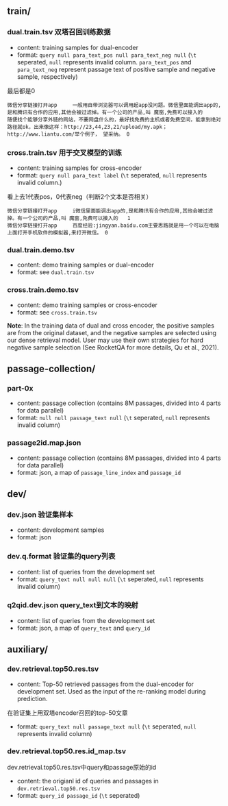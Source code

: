 ## train/
### dual.train.tsv 双塔召回训练数据
- content: training samples for dual-encoder
- format: `query null para_text_pos null para_text_neg null` (`\t` seperated, `null` represents invalid column. `para_text_pos` and `para_text_neg` represent passage text of positive sample and negative sample, respectively)

最后都是0
```
微信分享链接打开app		一般用自带浏览器可以调用起app没问题。微信里面能调出app的,是和腾讯有合作的应用,其他会被过滤掉。有一个公司的产品,叫 魔窗,免费可以接入的		随便找个能够分享外链的网站，不要网盘什么的，最好找免费的主机或者免费空间，能拿到绝对路径就ok，出来像这样：http://23,44,23,21/upload/my.apk；http://www.liantu.com/举个例子， 望采纳。	0
```


### cross.train.tsv 用于交叉模型的训练
- content: training samples for cross-encoder
- format: `query null para_text label` (`\t` seperated, `null` represents invalid column.)

看上去1代表pos，0代表neg（判断2个文本是否相关）
```
微信分享链接打开app		i微信里面能调出app的,是和腾讯有合作的应用,其他会被过滤掉。有一个公司的产品,叫 魔窗,免费可以接入的	1
微信分享链接打开app		百度经验:jingyan.baidu.com主要思路就是用一个可以在电脑上面打开手机软件的模拟器,来打开微信。	0
```

### dual.train.demo.tsv
 - content: demo training samples or dual-encoder
 - format: see `dual.train.tsv`

### cross.train.demo.tsv
 - content: demo training samples or cross-encoder
 - format: see `cross.train.tsv`

**Note**: In the training data of dual and cross encoder, the positive samples are from the original dataset, and the negative samples are selected using our dense retrieval model. User may use their own strategies for hard negative sample selection (See RocketQA for more details, Qu et al., 2021). 



## passage-collection/
### part-0x
- content: passage collection (contains 8M passages, divided into 4 parts for data parallel)
- format: `null null passage_text null` (`\t` seperated, `null` represents invalid column)

### passage2id.map.json
- content: passage collection (contains 8M passages, divided into 4 parts for data parallel)
- format: json, a map of `passage_line_index` and `passage_id`



## dev/
### dev.json 验证集样本
- content: development samples
- format: json

### dev.q.format 验证集的query列表
- content: list of queries from the development set
- format: `query_text null null null` (`\t` seperated, `null` represents invalid column)

### q2qid.dev.json query_text到文本的映射
- content: list of queries from the development set
- format: json, a map of `query_text` and `query_id`



## auxiliary/
### dev.retrieval.top50.res.tsv
- content: Top-50 retrieved passages from the dual-encoder for development set. Used as the input of the re-ranking model during prediction. 

在验证集上用双塔encoder召回的top-50文章
- format: `query_text null passage_text null` (`\t` seperated, `null` represents invalid column)

### dev.retrieval.top50.res.id_map.tsv

dev.retrieval.top50.res.tsv中query和passage原始的id
- content: the origianl id of queries and passages in `dev.retrieval.top50.res.tsv`
- format: `query_id passage_id` (`\t` seperated)
